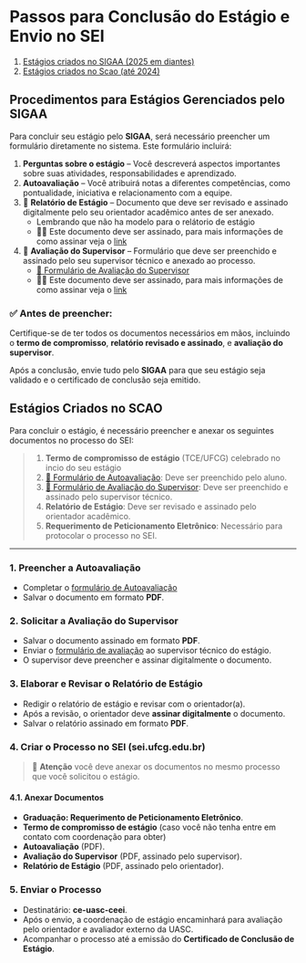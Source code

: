 # Passos para Conclusão do Estágio e Envio no SEI  

1. [Estágios criados no SIGAA (2025 em diantes)](#procedimentos-para-estágios-gerenciados-pelo-sigaa)
1. [Estágios criados no Scao (até 2024)](#estágios-criados-no-scao)


## Procedimentos para Estágios Gerenciados pelo SIGAA

Para concluir seu estágio pelo **SIGAA**, será necessário preencher um formulário diretamente no sistema. Este formulário incluirá:

1. **Perguntas sobre o estágio** – Você descreverá aspectos importantes sobre suas atividades, responsabilidades e aprendizado.
2. **Autoavaliação** – Você atribuirá notas a diferentes competências, como pontualidade, iniciativa e relacionamento com a equipe.
3. 📌 **Relatório de Estágio** – Documento que deve ser revisado e assinado digitalmente pelo seu orientador acadêmico antes de ser anexado.
    - Lembrando que não ha modelo para o relátorio de estágio
    - 🔏📝 Este documento deve ser assinado, para mais informações de como assinar veja o [link](assinaturas.md)
4. 📌 **Avaliação do Supervisor** – Formulário que deve ser preenchido e assinado pelo seu supervisor técnico e anexado ao processo.
    - [📄 Formulário de Avaliação do Supervisor](formularios/avaliacao_supervisor.pdf)
    - 🔏📝 Este documento deve ser assinado, para mais informações de como assinar veja o [link](assinaturas.md)


### ✅ Antes de preencher:
Certifique-se de ter todos os documentos necessários em mãos, incluindo o **termo de compromisso**, **relatório revisado e assinado**, e **avaliação do supervisor**. 

Após a conclusão, envie tudo pelo **SIGAA** para que seu estágio seja validado e o certificado de conclusão seja emitido.


## Estágios Criados no SCAO

Para concluir o estágio, é necessário preencher e anexar os seguintes documentos no processo do SEI:  

> 1. **Termo de compromisso de estágio** (TCE/UFCG) celebrado no incio do seu estágio
> 1. [📄 Formulário de Autoavaliação](formularios/autoavaliacao_aluno.pdf): Deve ser preenchido pelo aluno.  
> 2. [📄 Formulário de Avaliação do Supervisor](formularios/avaliacao_supervisor.pdf): Deve ser preenchido e assinado pelo supervisor técnico.  
> 3. **Relatório de Estágio**: Deve ser revisado e assinado pelo orientador acadêmico.  
> 4. **Requerimento de Peticionamento Eletrônico**: Necessário para protocolar o processo no SEI.  

---

### 1. Preencher a Autoavaliação  
- Completar o [formulário de Autoavaliação](formularios/autoavaliacao_aluno.md)  
- Salvar o documento em formato **PDF**.  

### 2. Solicitar a Avaliação do Supervisor  
- Salvar o documento assinado em formato **PDF**.  
- Enviar o [formulário de avaliação](formularios/avaliacao_supervisor.md) ao supervisor técnico do estágio.  
- O supervisor deve preencher e assinar digitalmente o documento.

### 3. Elaborar e Revisar o Relatório de Estágio  
- Redigir o relatório de estágio e revisar com o orientador(a).  
- Após a revisão, o orientador deve **assinar digitalmente** o documento.  
- Salvar o relatório assinado em formato **PDF**.  

### 4. Criar o Processo no SEI (sei.ufcg.edu.br)  
<!-- - Criar um processo do tipo **"Graduação: Programas de Estágio Não Obrigatório"**.  
- Especificação: **"Avaliação e emissão de certidão de conclusão de estágio"**.  
- Nível de acesso: **Restrito (informações pessoais)**.  
- Interessado: **Seu nome completo**.   -->

> 📝 **Atenção** você deve anexar os documentos no mesmo processo que você solicitou o estágio.

#### 4.1. Anexar Documentos  
- **Graduação: Requerimento de Peticionamento Eletrônico**.  
- **Termo de compromisso de estágio** (caso você não tenha entre em contato com coordenação para obter)
- **Autoavaliação** (PDF).  
- **Avaliação do Supervisor** (PDF, assinado pelo supervisor).  
- **Relatório de Estágio** (PDF, assinado pelo orientador).  

### 5. Enviar o Processo  
- Destinatário: **ce-uasc-ceei**.  
- Após o envio, a coordenação de estágio encaminhará para avaliação pelo orientador e avaliador externo da UASC.  
- Acompanhar o processo até a emissão do **Certificado de Conclusão de Estágio**.  

